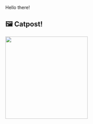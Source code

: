 Hello there!



## 🖼️ Catpost!

<sub>
    <img src="https://cdn2.thecatapi.com/images/e64.jpg" height="256">
</sub>

